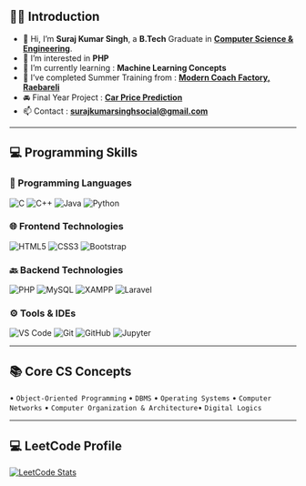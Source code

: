 ## 👨‍💻 Introduction

- 👋 Hi, I’m **Suraj Kumar Singh**, a **B.Tech** Graduate in **[Computer Science & Engineering](https://www.iul.ac.in/)**.
- 👀 I’m interested in **PHP**
- 🌱 I’m currently learning : **Machine Learning Concepts**
- 💞️ I’ve completed Summer Training from : **[Modern Coach Factory, Raebareli](https://drive.google.com/file/d/1EVQQJFlQH33ZVgt0l1Ot2hESZFeMocqF/view?usp=drive_link)**
- 🚘 Final Year Project : **[Car Price Prediction](https://carpriceprediction2000102117.000webhostapp.com/)**
- 📫 Contact : **surajkumarsinghsocial@gmail.com**

---

## 💻 Programming Skills

### 🧠 Programming Languages  
![C](https://img.shields.io/badge/-C-00599C?style=for-the-badge&logo=c&logoColor=white)
![C++](https://img.shields.io/badge/-C++-00599C?style=for-the-badge&logo=c%2B%2B&logoColor=white)
![Java](https://img.shields.io/badge/-Java-007396?style=for-the-badge&logo=java&logoColor=white)
![Python](https://img.shields.io/badge/-Python-3776AB?style=for-the-badge&logo=python&logoColor=white)

### 🌐 Frontend Technologies  
![HTML5](https://img.shields.io/badge/-HTML5-E34F26?style=for-the-badge&logo=html5&logoColor=white)
![CSS3](https://img.shields.io/badge/-CSS3-1572B6?style=for-the-badge&logo=css3&logoColor=white)
![Bootstrap](https://img.shields.io/badge/-Bootstrap-563D7C?style=for-the-badge&logo=bootstrap&logoColor=white)

### 🔙 Backend Technologies  
![PHP](https://img.shields.io/badge/-PHP-777BB4?style=for-the-badge&logo=php&logoColor=white)
![MySQL](https://img.shields.io/badge/-MySQL-4479A1?style=for-the-badge&logo=mysql&logoColor=white)
![XAMPP](https://img.shields.io/badge/-XAMPP-FB7A24?style=for-the-badge&logo=xampp&logoColor=white)
![Laravel](https://img.shields.io/badge/-Laravel-FF2D20?style=for-the-badge&logo=laravel&logoColor=white)

### ⚙️ Tools & IDEs  
![VS Code](https://img.shields.io/badge/-VSCode-007ACC?style=for-the-badge&logo=visual-studio-code&logoColor=white)
![Git](https://img.shields.io/badge/-Git-F05032?style=for-the-badge&logo=git&logoColor=white)
![GitHub](https://img.shields.io/badge/-GitHub-181717?style=for-the-badge&logo=github&logoColor=white)
![Jupyter](https://img.shields.io/badge/-Jupyter-F37626?style=for-the-badge&logo=jupyter&logoColor=white)

---

## 📚 Core CS Concepts  
• `Object-Oriented Programming` • `DBMS` • `Operating Systems` • `Computer Networks` • `Computer Organization & Architecture`• `Digital Logics`

---

## 💻 LeetCode Profile  
[![LeetCode Stats](https://leetcard.jacoblin.cool/singhkumarsuraj?theme=light&font=Arial)](https://leetcode.com/singhkumarsuraj/)
